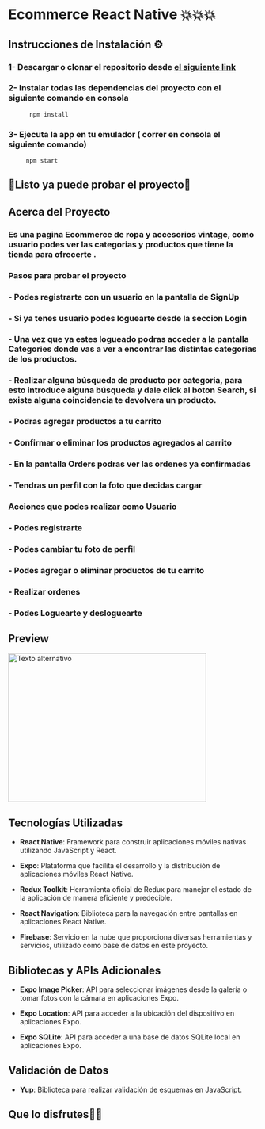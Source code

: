 # Ecommerce React Native 💥💥💥

## Instrucciones de Instalación ⚙️

### 1- Descargar o clonar el repositorio desde [el siguiente link](https://github.com/AgustinaGF/ecommerce-react-native)

### 2- Instalar todas las dependencias del proyecto con el siguiente comando en consola

          npm install
        
### 3- Ejecuta la app en tu emulador  ( correr en consola el siguiente comando)
   
         npm start

## 🎉Listo ya puede probar el proyecto🎉

## Acerca del Proyecto

### Es una pagina Ecommerce de ropa y accesorios vintage, como usuario podes ver las categorias y productos  que tiene la tienda para ofrecerte .

### Pasos para probar el proyecto

### - Podes registrarte con un usuario en la pantalla de SignUp

### - Si ya tenes usuario podes loguearte desde la seccion Login 

### - Una vez que ya estes logueado podras acceder a la pantalla Categories donde vas a ver a encontrar las distintas categorias de los productos.

### - Realizar alguna búsqueda de producto por categoria, para esto introduce alguna búsqueda y dale click al boton Search, si existe alguna coincidencia te devolvera un producto.

###  - Podras agregar productos a tu carrito

###  - Confirmar o eliminar los productos agregados al carrito

###  - En la pantalla Orders podras ver las ordenes ya confirmadas

###  - Tendras un perfil con la foto que decidas cargar

### Acciones que podes realizar como Usuario

### - Podes registrarte

### - Podes cambiar tu foto de perfil

### - Podes agregar o eliminar productos de tu carrito

### - Realizar ordenes

### - Podes Loguearte y desloguearte

## Preview

<img src="https://i.ibb.co/3MzTKnX/Project.png" alt="Texto alternativo" width="400" height="300">


## Tecnologías Utilizadas

- **React Native**: Framework para construir aplicaciones móviles nativas utilizando JavaScript y React.

- **Expo**: Plataforma que facilita el desarrollo y la distribución de aplicaciones móviles React Native.

- **Redux Toolkit**: Herramienta oficial de Redux para manejar el estado de la aplicación de manera eficiente y predecible.

- **React Navigation**: Biblioteca para la navegación entre pantallas en aplicaciones React Native.

- **Firebase**: Servicio en la nube que proporciona diversas herramientas y servicios, utilizado como base de datos en este proyecto.

## Bibliotecas y APIs Adicionales

- **Expo Image Picker**: API para seleccionar imágenes desde la galería o tomar fotos con la cámara en aplicaciones Expo.

- **Expo Location**: API para acceder a la ubicación del dispositivo en aplicaciones Expo.

- **Expo SQLite**: API para acceder a una base de datos SQLite local en aplicaciones Expo.

## Validación de Datos

- **Yup**: Biblioteca para realizar validación de esquemas en JavaScript.

## Que lo disfrutes🥳🥳

